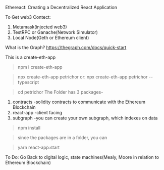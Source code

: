 

Ethereact: Creating a Decentralized React Application

To Get web3 Contect:
1. Metamask(injected web3)
2. TestRPC or Ganache(Network Simulator)
3. Local Node(Geth or Ethereum client)


What is the Graph?
https://thegraph.com/docs/quick-start

This is a create-eth-app
> npm i create-eth-app


> npx create-eth-app petrichor
or: 
> npx create-eth-app petrichor --typescript


>cd petrichor
The Folder has 3 packages-
1. contracts -solidity contracts to communicate with the Ethereum Blockchain
2. react-app -client facing
3. subgraph -you can create your own subgraph, which indexes on data

> npm install

> since the packages are in a folder, you can 

> yarn react-app:start







To Do: Go Back to digital logic, state machines(Mealy, Moore in relation to Ethereum Blockchain)

